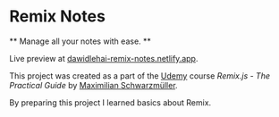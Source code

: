 # Remix Notes

** Manage all your notes with ease. **

Live preview at [dawidlehai-remix-notes.netlify.app](https://dawidlehai-remix-notes.netlify.app/).

This project was created as a part of the [Udemy](https://www.udemy.com/ 'Udemy') course _Remix.js - The Practical Guide_ by [Maximilian Schwarzmüller](https://twitter.com/maxedapps 'Maximilian Schwarzmüller on Twitter').

By preparing this project I learned basics about Remix.
